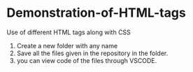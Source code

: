 # Demonstration-of-HTML-tags
Use of different HTML tags along with CSS

1. Create a new folder with any name
2. Save all the files given in the repository in the folder.
3. you can view code of the files through VSCODE.

